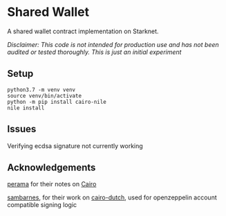 # Shared Wallet
A shared wallet contract implementation on Starknet.

_Disclaimer: This code is not intended for production use and has not been audited or tested thoroughly. This is just an initial experiment_

## Setup

```
python3.7 -m venv venv
source venv/bin/activate
python -m pip install cairo-nile
nile install
```

## Issues

Verifying ecdsa signature not currently working

## Acknowledgements

[perama](https://twitter.com/eth_worm) for their notes on [Cairo](https://perama-v.github.io/cairo/intro/)

[sambarnes](https://twitter.com/__________sam__), for their work on [cairo-dutch](https://github.com/sambarnes/cairo-dutch), used for openzeppelin account compatible signing logic
